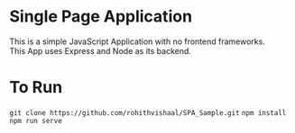 # Single Page Application 

This is a simple JavaScript Application with no frontend frameworks.   
This App uses Express and Node as its backend.

# To Run
`git clone https://github.com/rohithvishaal/SPA_Sample.git`
`npm install`  
`npm run serve`